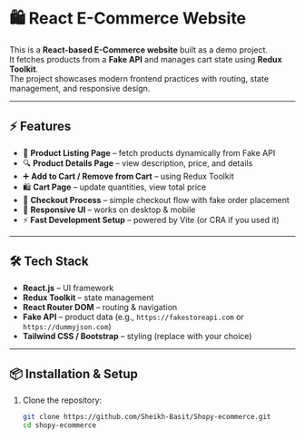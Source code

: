 # 🛍️ React E-Commerce Website

This is a **React-based E-Commerce website** built as a demo project.  
It fetches products from a **Fake API** and manages cart state using **Redux Toolkit**.  
The project showcases modern frontend practices with routing, state management, and responsive design.

---

## ⚡ Features

- 🛒 **Product Listing Page** – fetch products dynamically from Fake API  
- 🔍 **Product Details Page** – view description, price, and details  
- ➕ **Add to Cart / Remove from Cart** – using Redux Toolkit  
- 🛍️ **Cart Page** – update quantities, view total price  
- 🧾 **Checkout Process** – simple checkout flow with fake order placement  
- 🌙 **Responsive UI** – works on desktop & mobile  
- ⚡ **Fast Development Setup** – powered by Vite (or CRA if you used it)  

---

## 🛠️ Tech Stack

- **React.js** – UI framework  
- **Redux Toolkit** – state management  
- **React Router DOM** – routing & navigation  
- **Fake API** – product data (e.g., `https://fakestoreapi.com` or `https://dummyjson.com`)  
- **Tailwind CSS / Bootstrap** – styling (replace with your choice)  

---

## 📦 Installation & Setup

1. Clone the repository:
   ```bash
   git clone https://github.com/Sheikh-Basit/Shopy-ecommerce.git
   cd shopy-ecommerce
